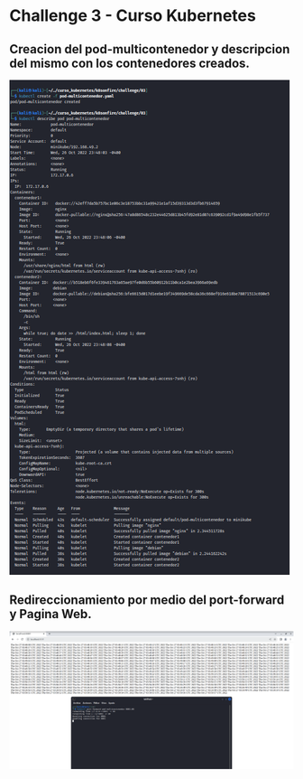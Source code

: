 # Challenge 3 - Curso Kubernetes

## Creacion del pod-multicontenedor y descripcion del mismo con los contenedores creados.

![pod_multicontenedor](https://github.com/lsmcba/challenge-kubernetes/blob/main/img/03-describe_pod-multicontenedor.png)

## Redireccionamiento por medio del port-forward y Pagina Web.

![multiweb](https://github.com/lsmcba/challenge-kubernetes/blob/main/img/03-podmulti_web.png)
